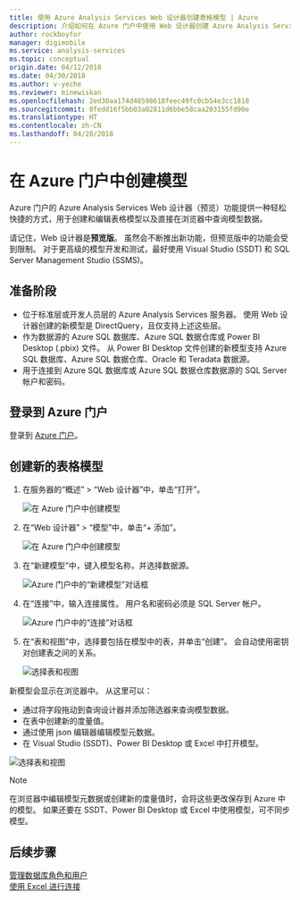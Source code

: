 ```yaml
---
title: 使用 Azure Analysis Services Web 设计器创建表格模型 | Azure
description: 介绍如何在 Azure 门户中使用 Web 设计器创建 Azure Analysis Services 表格模型。
author: rockboyfor
manager: digimobile
ms.service: analysis-services
ms.topic: conceptual
origin.date: 04/12/2018
ms.date: 04/30/2018
ms.author: v-yeche
ms.reviewer: minewiskan
ms.openlocfilehash: 2ed30aa174d48598618feec49fc0cb54e3cc1818
ms.sourcegitcommit: 0fedd16f5bb03a02811d6bbe58caa203155fd90e
ms.translationtype: HT
ms.contentlocale: zh-CN
ms.lasthandoff: 04/28/2018
---
```

# <a name="create-a-model-in-azure-portal"></a>在 Azure 门户中创建模型

Azure 门户的 Azure Analysis Services Web 设计器（预览）功能提供一种轻松快捷的方式，用于创建和编辑表格模型以及直接在浏览器中查询模型数据。 

请记住，Web 设计器是**预览版**。 虽然会不断推出新功能，但预览版中的功能会受到限制。 对于更高级的模型开发和测试，最好使用 Visual Studio (SSDT) 和 SQL Server Management Studio (SSMS)。

## <a name="before-you-begin"></a>准备阶段

- 位于标准层或开发人员层的 Azure Analysis Services 服务器。 使用 Web 设计器创建的新模型是 DirectQuery，且仅支持上述这些层。
- 作为数据源的 Azure SQL 数据库、Azure SQL 数据仓库或 Power BI Desktop (.pbix) 文件。 从 Power BI Desktop 文件创建的新模型支持 Azure SQL 数据库、Azure SQL 数据仓库、Oracle 和 Teradata 数据源。
- 用于连接到 Azure SQL 数据库或 Azure SQL 数据仓库数据源的 SQL Server 帐户和密码。

## <a name="sign-in-to-the-azure-portal"></a>登录到 Azure 门户

登录到 [Azure 门户](https://portal.azure.cn/)。

## <a name="to-create-a-new-tabular-model"></a>创建新的表格模型

1. 在服务器的“概述” > “Web 设计器”中，单击“打开”。

    ![在 Azure 门户中创建模型](./media/analysis-services-create-model-portal/aas-create-portal-overview-wd.png)

2. 在“Web 设计器” > “模型”中，单击“+ 添加”。

    ![在 Azure 门户中创建模型](./media/analysis-services-create-model-portal/aas-create-portal-models.png)

3. 在“新建模型”中，键入模型名称，并选择数据源。

    ![Azure 门户中的“新建模型”对话框](./media/analysis-services-create-model-portal/aas-create-portal-new-model.png)

4. 在“连接”中，输入连接属性。 用户名和密码必须是 SQL Server 帐户。

     ![Azure 门户中的“连接”对话框](./media/analysis-services-create-model-portal/aas-create-portal-connect.png)

5. 在“表和视图”中，选择要包括在模型中的表，并单击“创建”。 会自动使用密钥对创建表之间的关系。

     ![选择表和视图](./media/analysis-services-create-model-portal/aas-create-portal-tables.png)

新模型会显示在浏览器中。 从这里可以：   

- 通过将字段拖动到查询设计器并添加筛选器来查询模型数据。
- 在表中创建新的度量值。
- 通过使用 json 编辑器编辑模型元数据。
- 在 Visual Studio (SSDT)、Power BI Desktop 或 Excel 中打开模型。

![选择表和视图](./media/analysis-services-create-model-portal/aas-create-portal-query.png)

> [!NOTE]
> 在浏览器中编辑模型元数据或创建新的度量值时，会将这些更改保存到 Azure 中的模型。 如果还要在 SSDT、Power BI Desktop 或 Excel 中使用模型，可不同步模型。

## <a name="next-steps"></a>后续步骤 
[管理数据库角色和用户](analysis-services-database-users.md)  
[使用 Excel 进行连接](analysis-services-connect-excel.md)

<!--Update_Description: wording update, update link -->